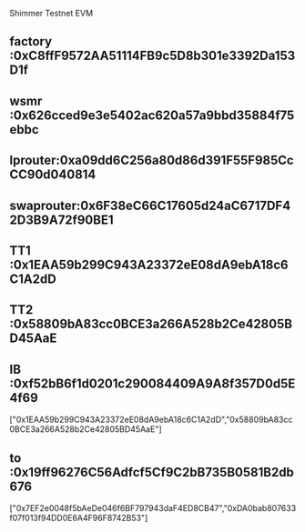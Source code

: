 Shimmer Testnet EVM
## factory :0xC8ffF9572AA51114FB9c5D8b301e3392Da153D1f
## wsmr    :0x626cced9e3e5402ac620a57a9bbd35884f75ebbc
## lprouter:0xa09dd6C256a80d86d391F55F985CcCC90d040814
## swaprouter:0x6F38eC66C17605d24aC6717DF42D3B9A72f90BE1 
## TT1     :0x1EAA59b299C943A23372eE08dA9ebA18c6C1A2dD
## TT2     :0x58809bA83cc0BCE3a266A528b2Ce42805BD45AaE
## IB      :0xf52bB6f1d0201c290084409A9A8f357D0d5E4f69

["0x1EAA59b299C943A23372eE08dA9ebA18c6C1A2dD","0x58809bA83cc0BCE3a266A528b2Ce42805BD45AaE"]
## to       :0x19ff96276C56Adfcf5Cf9C2bB735B0581B2db676
["0x7EF2e0048f5bAeDe046f6BF797943daF4ED8CB47","0xDA0bab807633f07f013f94DD0E6A4F96F8742B53"]